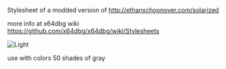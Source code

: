 Stylesheet of a modded version of http://ethanschoonover.com/solarized

more info at x64dbg wiki
https://github.com/x64dbg/x64dbg/wiki/Stylesheets

![Light](https://cloud.githubusercontent.com/assets/3592375/15805368/4cd69494-2b28-11e6-830c-08f362cd08d0.png)




use with colors 50 shades of gray